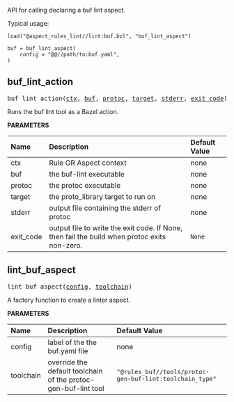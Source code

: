 <!-- Generated with Stardoc: http://skydoc.bazel.build -->

API for calling declaring a buf lint aspect.

Typical usage:

```
load("@aspect_rules_lint//lint:buf.bzl", "buf_lint_aspect")

buf = buf_lint_aspect(
    config = "@@//path/to:buf.yaml",
)
```


<a id="buf_lint_action"></a>

## buf_lint_action

<pre>
buf_lint_action(<a href="#buf_lint_action-ctx">ctx</a>, <a href="#buf_lint_action-buf">buf</a>, <a href="#buf_lint_action-protoc">protoc</a>, <a href="#buf_lint_action-target">target</a>, <a href="#buf_lint_action-stderr">stderr</a>, <a href="#buf_lint_action-exit_code">exit_code</a>)
</pre>

Runs the buf lint tool as a Bazel action.

**PARAMETERS**


| Name  | Description | Default Value |
| :------------- | :------------- | :------------- |
| <a id="buf_lint_action-ctx"></a>ctx |  Rule OR Aspect context   |  none |
| <a id="buf_lint_action-buf"></a>buf |  the buf-lint executable   |  none |
| <a id="buf_lint_action-protoc"></a>protoc |  the protoc executable   |  none |
| <a id="buf_lint_action-target"></a>target |  the proto_library target to run on   |  none |
| <a id="buf_lint_action-stderr"></a>stderr |  output file containing the stderr of protoc   |  none |
| <a id="buf_lint_action-exit_code"></a>exit_code |  output file to write the exit code. If None, then fail the build when protoc exits non-zero.   |  <code>None</code> |


<a id="lint_buf_aspect"></a>

## lint_buf_aspect

<pre>
lint_buf_aspect(<a href="#lint_buf_aspect-config">config</a>, <a href="#lint_buf_aspect-toolchain">toolchain</a>)
</pre>

A factory function to create a linter aspect.

**PARAMETERS**


| Name  | Description | Default Value |
| :------------- | :------------- | :------------- |
| <a id="lint_buf_aspect-config"></a>config |  label of the the buf.yaml file   |  none |
| <a id="lint_buf_aspect-toolchain"></a>toolchain |  override the default toolchain of the protoc-gen-buf-lint tool   |  <code>"@rules_buf//tools/protoc-gen-buf-lint:toolchain_type"</code> |


